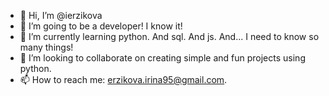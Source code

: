 - 👋 Hi, I’m @ierzikova
- 👀 I’m going to be a developer! I know it!
- 🌱 I’m currently learning python. And sql. And js. And... I need to know so many things!
- 💞️ I’m looking to collaborate on creating simple and fun projects using python. 
- 📫 How to reach me: erzikova.irina95@gmail.com.

<!---
ierzikova/ierzikova is a ✨ special ✨ repository because its `README.md` (this file) appears on your GitHub profile.
You can click the Preview link to take a look at your changes.
--->
